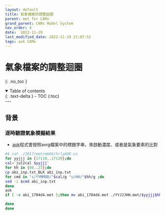 ```yaml
---
layout: default
title: 氣象檔案的調整迴圈
parent: met for CAMx
grand_parent: CAMx Model System
nav_order: 4
date:  2022-11-29
last_modified_date: 2022-11-29 21:07:52
tags: aok CAMx
---
```


# 氣象檔案的調整迴圈
{: .no_toc }

<details open markdown="block">
  <summary>
    Table of contents
  </summary>
  {: .text-delta }
- TOC
{:toc}
</details>
---

## 背景

### 逐時驗證氣象模擬結果

- [aok][aok]程式會按照avrg檔案中的標題字串，來啟動濃度、或者是氣象要素的比對

```bash
#$ cat ./2017/met/mm04/hrlyAOK.cs
for yyjjj in {17110..17120};do
cal=`jul2cal $yyjjj`
for hh in {00..23};do
cp abi_inp.txt_BLK abi_inp.txt
for cmd in "s/YYMMDD/"$cal/g "s/HH/"$hh/g ;do
sed -i $cmd abi_inp.txt
done
aok
if [ -e abi_1704d4.met ];then mv abi_1704d4.met ./YYJJJHH.met/$yyjjj$hh.met;fi

done
done
```

[aok]: <https://sinotec2.github.io/Focus-on-Air-Quality/CAMx/PostProcess/99.3aok/> "CAMx模擬結果之比對(aok)"
